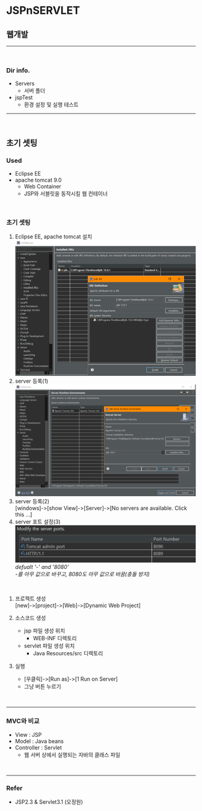 # JSPnSERVLET
## 웹개발
---
<br>

### Dir info.
- Servers
    - 서버 폴더
- jspTest
    - 환경 설정 및 실행 테스트

---
<br>

## 초기 셋팅
### Used
- Eclipse EE
- apache tomcat 9.0
    - Web Container
    - JSP와 서블릿을 동작시킬 웹 컨테이너

<br>

### 초기 셋팅
1. Eclipse EE, apache tomcat 설치  
![Screenshot](/imgs/1.png)
1. server 등록(1)  
![Screenshot](/imgs/2.png)
1. server 등록(2)  
[windows]->[show View]->[Server]->[No servers are available. Click this ...]    
1. server 포트 설정(3)  
![Scrrenshot](/imgs/3.png)  
*defualt '-' and '8080'*  
*-를 아무 값으로 바꾸고, 8080도 아무 값으로 바꿈(충돌 방지)*

<br>

1. 프로젝트 생성  
[new]->[project]->[Web]->[Dynamic Web Project]

1. 소스코드 생성
    - jsp 파일 생성 위치
        - WEB-INF 디렉토리
    - servlet 파일 생성 위치
        - Java Resources/src 디렉토리

1. 실행  
    - [우클릭]->[Run as]->[1 Run on Server]
    - 그냥 버튼 누르기



<br>

---

### MVC와 비교
- View : JSP
- Model : Java beans
- Controller : Servlet
    - 웹 서버 상에서 실행되는 자바의 클래스 파일

<br>

---

### Refer
- JSP2.3 & Servlet3.1 (오정원)